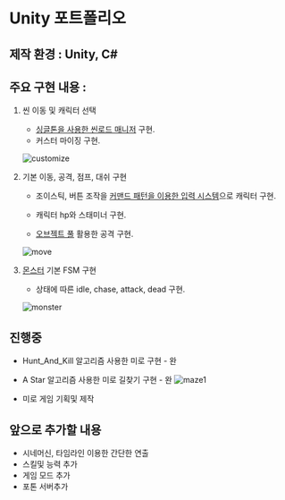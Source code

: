 # Unity 포트폴리오

## 제작 환경 : Unity, C#

## 주요 구현 내용 :    


1. 씬 이동 및 캐릭터 선택
    - [싱글톤을 사용한 씬로드 매니저](https://github.com/ChangminYoo/portfolio-magic_cube/blob/main/Assets/03.%20Scripts/Manager/SceneLoadManager.cs) 구현.
    - 커스터 마이징 구현.

    ![customize](https://user-images.githubusercontent.com/22344444/160319657-bf20b59d-a0a4-42d1-83d9-8972cb1c92a2.gif)

2. 기본 이동, 공격, 점프, 대쉬 구현
    - 조이스틱, 버튼 조작을 [커맨드 패턴을 이용한 입력 시스템](https://github.com/ChangminYoo/portfolio-magic_cube/blob/main/Assets/03.%20Scripts/Manager/InputManager.cs)으로 캐릭터 구현.  

    - 캐릭터 hp와 스태미너 구현.
    - [오브젝트 풀](https://github.com/ChangminYoo/portfolio-magic_cube/blob/main/Assets/03.%20Scripts/Manager/ObjectPoolManager.cs) 활용한 공격 구현.

    ![move](https://user-images.githubusercontent.com/22344444/160320422-41a2efe2-c4b1-437f-a60e-bd57e924a2fb.gif)
3. [몬스터](https://github.com/ChangminYoo/portfolio-magic_cube/blob/main/Assets/03.%20Scripts/Actor/Monster.cs) 기본 FSM 구현
    - 상태에 따른 idle, chase, attack, dead 구현.

    ![monster](https://user-images.githubusercontent.com/22344444/160320111-48e338fa-2983-442d-9bdc-f8d043c65ad8.gif)
    

## 진행중
- Hunt_And_Kill 알고리즘 사용한 미로 구현 - 완
- A Star 알고리즘 사용한 미로 길찾기 구현 - 완
![maze1](https://user-images.githubusercontent.com/22344444/163316943-8988c604-fd75-46ec-b79e-263ff6f2a5d5.png)

- 미로 게임 기획및 제작

## 앞으로 추가할 내용
- 시네머신, 타임라인 이용한 간단한 연출
- 스킬및 능력 추가
- 게임 모드 추가
- 포톤 서버추가
